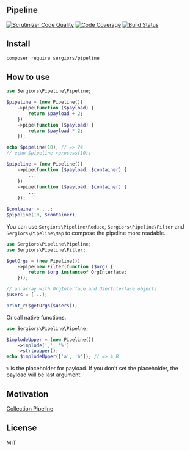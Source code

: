 Pipeline
--------
[![Scrutinizer Code Quality](https://scrutinizer-ci.com/g/sergiors/pipeline/badges/quality-score.png?b=master)](https://scrutinizer-ci.com/g/sergiors/pipeline/?branch=master)
[![Code Coverage](https://scrutinizer-ci.com/g/sergiors/pipeline/badges/coverage.png?b=master)](https://scrutinizer-ci.com/g/sergiors/pipeline/?branch=master)
[![Build Status](https://scrutinizer-ci.com/g/sergiors/pipeline/badges/build.png?b=master)](https://scrutinizer-ci.com/g/sergiors/pipeline/build-status/master)

Install
-------
```bash
composer require sergiors/pipeline
```

How to use
----------

```php
use Sergiors\Pipeline\Pipeline;

$pipeline = (new Pipeline())
    ->pipe(function ($payload) {
        return $payload + 2;
    })
    ->pipe(function ($payload) {
        return $payload * 2;
    });

echo $pipeline(10); // => 24
// echo $pipeline->process(10);
```

```php
$pipeline = (new Pipeline())
    ->pipe(function ($payload, $container) {
        ...
    })
    ->pipe(function ($payload, $container) {
        ...
    });

$container = ...;
$pipeline(10, $container);
```

You can use `Sergiors\Pipeline\Reduce`, `Sergiors\Pipeline\Filter` and `Sergiors\Pipeline\Map` to compose the pipeline more readable.

```php
use Sergiors\Pipeline\Pipeline;
use Sergiors\Pipeline\Filter;

$getOrgs = (new Pipeline())
    ->pipe(new Filter(function ($org) {
        return $org instanceof OrgInterface;
    }));

// an array with OrgInterface and UserInterface objects
$users = [...];

print_r($getOrgs($users));
```

Or call native functions.
```php
use Sergiors\Pipeline\Pipelne;

$implodeUpper = (new Pipeline())
    ->implode(',', '%')
    ->strtoupper();
echo $implodeUpper(['a', 'b']); // => A,B
```

`%` is the placeholder for payload. If you don't set the placeholder, the payload will be last argument.

Motivation
----------
[Collection Pipeline](http://martinfowler.com/articles/collection-pipeline/)


License
-------
MIT
